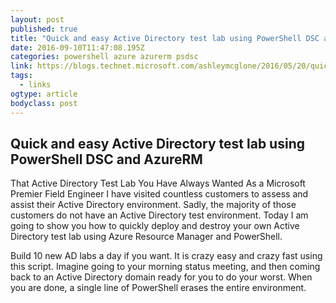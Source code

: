 ```yaml
---
layout: post
published: true
title: "Quick and easy Active Directory test lab using PowerShell DSC and AzureRM – GoateePFE"
date: 2016-09-10T11:47:08.195Z
categories: powershell azure azurerm psdsc
link: https://blogs.technet.microsoft.com/ashleymcglone/2016/05/20/quick-and-easy-active-directory-test-lab-using-powershell-dsc-and-azurerm/
tags:
  - links
ogtype: article
bodyclass: post
---
```


## Quick and easy Active Directory test lab using PowerShell DSC and AzureRM

That Active Directory Test Lab You Have Always Wanted
As a Microsoft Premier Field Engineer I have visited countless customers to assess and assist their Active Directory environment. Sadly, the majority of those customers do not have an Active Directory test environment. Today I am going to show you how to quickly deploy and destroy your own Active Directory test lab using Azure Resource Manager and PowerShell.

Build 10 new AD labs a day if you want. It is crazy easy and crazy fast using this script. Imagine going to your morning status meeting, and then coming back to an Active Directory domain ready for you to do your worst. When you are done, a single line of PowerShell erases the entire environment.
